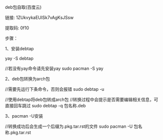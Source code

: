 
deb包自取(百度云)

链接: 1ZUkvykaEUISk7vAgKsJSsw

提取码: 0f10 






步骤：

1、安装debtap

yay -S debtap

//若没有yay命令请先安装yay
sudo pacman -S yay



2、deb包转换为arch包

//需要先运行下条命令，否则会报错
sudo debtap -u

//使用debtap将deb包转成arch包
//转换过程中会提示是否需要编辑相关信息，可直接回车跳过
sudo debtap -q 包名称.deb



3、pacman -U安装

//转换成功后会生成一个后缀为.pkg.tar.rst的文件
sudo pacman -U 包名称.pkg.tar.rst

